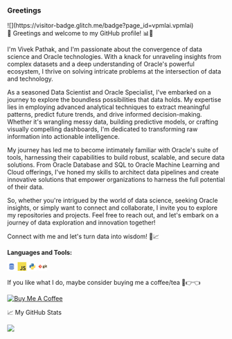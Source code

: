 ### Greetings
<a href="https://www.linkedin.com/in/vivekpathak03/">
</a>
![](https://visitor-badge.glitch.me/badge?page_id=vpmlai.vpmlai)
<br />
👋 Greetings and welcome to my GitHub profile! 📊🔮

I'm Vivek Pathak, and I'm passionate about the convergence of data science and Oracle technologies. With a knack for unraveling insights from complex datasets and a deep understanding of Oracle's powerful ecosystem, I thrive on solving intricate problems at the intersection of data and technology.

As a seasoned Data Scientist and Oracle Specialist, I've embarked on a journey to explore the boundless possibilities that data holds. My expertise lies in employing advanced analytical techniques to extract meaningful patterns, predict future trends, and drive informed decision-making. Whether it's wrangling messy data, building predictive models, or crafting visually compelling dashboards, I'm dedicated to transforming raw information into actionable intelligence.

My journey has led me to become intimately familiar with Oracle's suite of tools, harnessing their capabilities to build robust, scalable, and secure data solutions. From Oracle Database and SQL to Oracle Machine Learning and Cloud offerings, I've honed my skills to architect data pipelines and create innovative solutions that empower organizations to harness the full potential of their data.

So, whether you're intrigued by the world of data science, seeking Oracle insights, or simply want to connect and collaborate, I invite you to explore my repositories and projects. Feel free to reach out, and let's embark on a journey of data exploration and innovation together!

Connect with me and let's turn data into wisdom! 🚀📈


**Languages and Tools:**  

<code><img height="20" src="https://raw.githubusercontent.com/github/explore/80688e429a7d4ef2fca1e82350fe8e3517d3494d/topics/sql/sql.png"></code>
<code><img height="20" src="https://raw.githubusercontent.com/github/explore/80688e429a7d4ef2fca1e82350fe8e3517d3494d/topics/javascript/javascript.png"></code>
<code><img height="20" src="https://raw.githubusercontent.com/github/explore/80688e429a7d4ef2fca1e82350fe8e3517d3494d/topics/python/python.png"></code>
<code><img height="20" src="https://raw.githubusercontent.com/github/explore/80688e429a7d4ef2fca1e82350fe8e3517d3494d/topics/git/git.png"></code>




If you like what I do, maybe consider buying me a coffee/tea 🥺👉👈

<a href="https://www.buymeacoffee.com/vivekpathak" target="_blank"><img src="https://cdn.buymeacoffee.com/buttons/v2/default-red.png" alt="Buy Me A Coffee" width="150" ></a>



📈 My GitHub Stats 

<p align="left"> <img src="https://github-readme-stats.vercel.app/api?username=vpmlai&show_icons=true&theme=gotham%22%20alt=%22vpmlai" />



